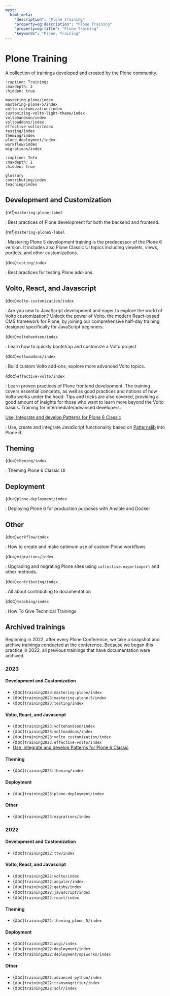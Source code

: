 ```yaml
---
myst:
  html_meta:
    "description": "Plone Training"
    "property=og:description": "Plone Training"
    "property=og:title": "Plone Training"
    "keywords": "Plone, Training"
---
```


# Plone Training

A collection of trainings developed and created by the Plone community.

```{toctree}
:caption: Trainings
:maxdepth: 2
:hidden: true

mastering-plone/index
mastering-plone-5/index
volto-customization/index
customizing-volto-light-theme/index
voltohandson/index
voltoaddons/index
effective-volto/index
testing/index
theming/index
plone-deployment/index
workflow/index
migrations/index
```

```{toctree}
:caption: Info
:maxdepth: 1
:hidden: true

glossary
contributing/index
teaching/index
```


## Development and Customization

{ref}`mastering-plone-label`

:   Best practices of Plone development for both the backend and frontend.

{ref}`mastering-plone5-label`

:   Mastering Plone 5 development training is the predecessor of the Plone 6 version.
    It includes also Plone Classic UI topics including viewlets, views, portlets, and other customizations.

{doc}`testing/index`

:   Best practices for testing Plone add-ons.


## Volto, React, and Javascript

{doc}`volto-customization/index`

:   Are you new to JavaScript development and eager to explore the world of Volto customization?
    Unlock the power of Volto, the modern React-based CMS framework for Plone, by joining our comprehensive half-day training designed specifically for JavaScript beginners.

{doc}`voltohandson/index`

:   Learn how to quickly bootstrap and customize a Volto project

{doc}`voltoaddons/index`

:   Build custom Volto add-ons, explore more advanced Volto topics.

{doc}`effective-volto/index`

:   Learn proven practices of Plone frontend development.
    The training covers essential concepts, as well as good practices and notions of how Volto works under the hood.
    Tips and tricks are also covered, providing a good amount of insights for those who want to learn more beyond the Volto basics.
    Training for intermediate/advanced developers.

[Use, Integrate and develop Patterns for Plone 6 Classic](https://patternslib.github.io/patternslib-training)

:   Use, create and integrate JavaScript functionality based on [Patternslib](https://patternslib.com/) into Plone 6.


## Theming

{doc}`theming/index`

:   Theming Plone 6 Classic UI


## Deployment

{doc}`plone-deployment/index`

:   Deploying Plone 6 for production purposes with Ansible and Docker


## Other

{doc}`workflow/index`

:   How to create and make optimum use of custom Plone workflows

{doc}`migrations/index`

:   Upgrading and migrating Plone sites using `collective.exportimport` and other methods.

{doc}`contributing/index`

:   All about contributing to documentation

{doc}`teaching/index`

:   How To Give Technical Trainings


## Archived trainings

Beginning in 2022, after every Plone Conference, we take a snapshot and archive trainings conducted at the conference.
Because we began this practice in 2022, all previous trainings that have documentation were archived.


### 2023

#### Development and Customization

-   {doc}`training2023:mastering-plone/index`
-   {doc}`training2023:mastering-plone-5/index`
-   {doc}`training2023:testing/index`


#### Volto, React, and Javascript

-   {doc}`training2023:voltohandson/index`
-   {doc}`training2023:voltoaddons/index`
-   {doc}`training2023:volto_customization/index`
-   {doc}`training2023:effective-volto/index`
-   [Use, Integrate and develop Patterns for Plone 6 Classic](https://patternslib.github.io/patternslib-training)


#### Theming

-   {doc}`training2023:theming/index`


#### Deployment

-   {doc}`training2023:plone-deployment/index`


#### Other

-   {doc}`training2023:migrations/index`


### 2022

#### Development and Customization

-   {doc}`training2022:ttw/index`


#### Volto, React, and Javascript

-   {doc}`training2022:volto/index`
-   {doc}`training2022:angular/index`
-   {doc}`training2022:gatsby/index`
-   {doc}`training2022:javascript/index`
-   {doc}`training2022:react/index`


#### Theming

-   {doc}`training2022:theming_plone_5/index`


#### Deployment

-   {doc}`training2022:wsgi/index`
-   {doc}`training2022:deployment/index`
-   {doc}`training2022:deployment/opsworks/index`


#### Other

-   {doc}`training2022:advanced-python/index`
-   {doc}`training2022:transmogrifier/index`
-   {doc}`training2022:solr/index`

